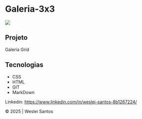 # Galeria-3x3
![](Preview.png)

## Projeto
Galeria Grid


## Tecnologias
* CSS
* HTML
* GIT
* MarkDown

Linkedin: https://www.linkedin.com/in/weslei-santos-8b1267224/

&copy; 2025 | Weslei Santos